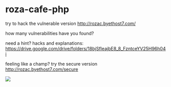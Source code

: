 # roza-cafe-php

try to hack the vulnerable version http://rozac.byethost7.com/

how many vulnerabilities have you found?

need a hint? hacks and explanations: 
https://drive.google.com/drive/folders/18bjSfIeajbE8_8_FzntceYV25H96h04i

feeling like a champ? try the secure version  http://rozac.byethost7.com/secure

![](https://github.com/Yulin777/roza-cafe-php/blob/master/image.png)

